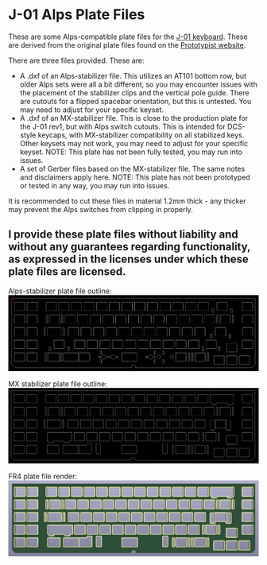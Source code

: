 # J-01 Alps Plate Files

These are some Alps-compatible plate files for the [J-01 keyboard](https://geekhack.org/index.php?topic=107597). These are derived from the original plate files found on the [Prototypist website](https://prototypist.net/pages/resources).

There are three files provided. These are:
* A .dxf of an Alps-stabilizer file. This utilizes an AT101 bottom row, but older Alps sets were all a bit different, so you may encounter issues with the placement of the stabilizer clips and the vertical pole guide. There are cutouts for a flipped spacebar orientation, but this is untested. You may need to adjust for your specific keyset.
* A .dxf of an MX-stabilizer file. This is close to the production plate for the J-01 rev1, but with Alps switch cutouts. This is intended for DCS-style keycaps, with MX-stabilizer compatibility on all stabilized keys. Other keysets may not work, you may need to adjust for your specific keyset. NOTE: This plate has not been fully tested, you may run into issues.
* A set of Gerber files based on the MX-stabilizer file. The same notes and disclaimers apply here. NOTE: This plate has not been prototyped or tested in any way, you may run into issues.

It is recommended to cut these files in material 1.2mm thick - any thicker may prevent the Alps switches from clipping in properly.

## I provide these plate files without liability and without any guarantees regarding functionality, as expressed in the licenses under which these plate files are licensed.


Alps-stabilizer plate file outline:
![Screenshot of Alps-stabilizer plate file](https://raw.githubusercontent.com/andygunn/J-01-PCB-Alps/main/renders/J-01_Alps_Alps-stab_plate_outline.png)

MX stabilizer plate file outline:
![Screenshot of MX-stabilizer plate file](https://raw.githubusercontent.com/andygunn/J-01-PCB-Alps/main/renders/J-01_Alps_MX-stab_plate_outline.png)

FR4 plate file render:
![Render of J-01 Alps FR4 plate file](https://raw.githubusercontent.com/andygunn/J-01-PCB-Alps/main/renders/J-01_Alps_FR4_MX-stab_plate_outline.png)
